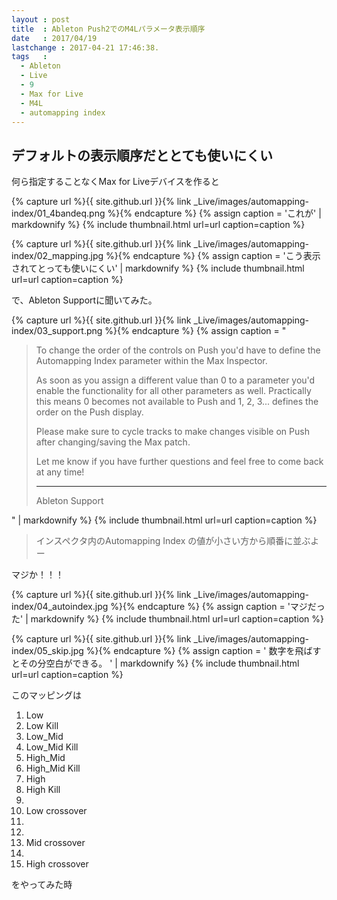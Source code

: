 ```yaml
---
layout : post
title  : Ableton Push2でのM4Lパラメータ表示順序
date   : 2017/04/19
lastchange : 2017-04-21 17:46:38.
tags   :
  - Ableton
  - Live
  - 9
  - Max for Live
  - M4L
  - automapping index
---
```


## デフォルトの表示順序だととても使いにくい

何ら指定することなくMax for Liveデバイスを作ると

{% capture url %}{{ site.github.url }}{% link _Live/images/automapping-index/01_4bandeq.png %}{% endcapture %}
{% assign caption = 'これが' | markdownify %}
{% include thumbnail.html url=url caption=caption %}

{% capture url %}{{ site.github.url }}{% link _Live/images/automapping-index/02_mapping.jpg %}{% endcapture %}
{% assign caption = 'こう表示されてとっても使いにくい' | markdownify %}
{% include thumbnail.html url=url caption=caption %}

で、Ableton Supportに聞いてみた。

{% capture url %}{{ site.github.url }}{% link _Live/images/automapping-index/03_support.png %}{% endcapture %}
{% assign caption = "

> To change the order of the controls on Push you'd have to define the Automapping Index parameter within the Max Inspector.
>  
> As soon as you assign a different value than 0 to a parameter you'd enable the functionality for all other parameters as well. 
> Practically this means 0 becomes not available to Push and 1, 2, 3... defines the order on the Push display.
> 
> Please make sure to cycle tracks to make changes visible on Push after changing/saving the Max patch.
>  
> Let me know if you have further questions and feel free to come back at any time!
>
> 
> ---
>
> Ableton Support

" | markdownify %}
{% include thumbnail.html url=url caption=caption %}

> インスペクタ内のAutomapping Index の値が小さい方から順番に並ぶよー

マジか！！！

{% capture url %}{{ site.github.url }}{% link _Live/images/automapping-index/04_autoindex.jpg %}{% endcapture %}
{% assign caption = 'マジだった' | markdownify %}
{% include thumbnail.html url=url caption=caption %}

{% capture url %}{{ site.github.url }}{% link _Live/images/automapping-index/05_skip.jpg %}{% endcapture %}
{% assign caption = '
数字を飛ばすとその分空白ができる。
' | markdownify %}
{% include thumbnail.html url=url caption=caption %}

このマッピングは

1. Low
2. Low Kill
3. Low\_Mid
4. Low\_Mid Kill
5. High\_Mid
6. High\_Mid Kill
7. High
8. High Kill
9. 
10. Low crossover
11. 
12. 
13. Mid crossover
14. 
15. High crossover

をやってみた時
